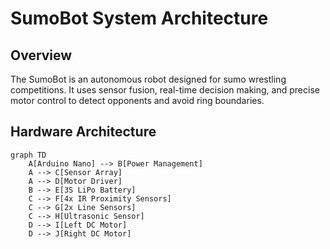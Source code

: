 # SumoBot System Architecture

## Overview
The SumoBot is an autonomous robot designed for sumo wrestling competitions. It uses sensor fusion, real-time decision making, and precise motor control to detect opponents and avoid ring boundaries.

## Hardware Architecture
```mermaid
graph TD
    A[Arduino Nano] --> B[Power Management]
    A --> C[Sensor Array]
    A --> D[Motor Driver]
    B --> E[3S LiPo Battery]
    C --> F[4x IR Proximity Sensors]
    C --> G[2x Line Sensors]
    C --> H[Ultrasonic Sensor]
    D --> I[Left DC Motor]
    D --> J[Right DC Motor]